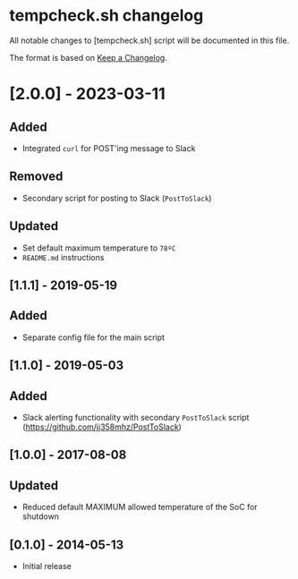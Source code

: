 # tempcheck.sh changelog
All notable changes to [tempcheck.sh] script will be documented in this file.

The format is based on [Keep a Changelog](http://keepachangelog.com/en/1.0.0/).

# [2.0.0] - 2023-03-11
## Added
- Integrated `curl` for POST'ing message to Slack
## Removed
- Secondary script for posting to Slack (`PostToSlack`)
## Updated
- Set default maximum temperature to `78ºC`
- `README.md` instructions 

## [1.1.1] - 2019-05-19
## Added
- Separate config file for the main script

## [1.1.0] - 2019-05-03
## Added
- Slack alerting functionality with secondary `PostToSlack` script (https://github.com/jj358mhz/PostToSlack)

## [1.0.0] - 2017-08-08
## Updated
- Reduced default MAXIMUM allowed temperature of the SoC for shutdown 

## [0.1.0] - 2014-05-13
- Initial release
